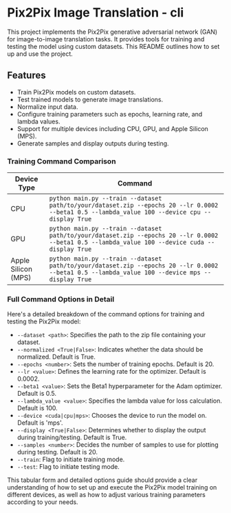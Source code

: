 # Pix2Pix Image Translation - cli

This project implements the Pix2Pix generative adversarial network (GAN) for image-to-image translation tasks. It provides tools for training and testing the model using custom datasets. This README outlines how to set up and use the project.

## Features

- Train Pix2Pix models on custom datasets.
- Test trained models to generate image translations.
- Normalize input data.
- Configure training parameters such as epochs, learning rate, and lambda values.
- Support for multiple devices including CPU, GPU, and Apple Silicon (MPS).
- Generate samples and display outputs during testing.

### Training Command Comparison

| Device Type         | Command                                                                                                                                         |
| ------------------- | ----------------------------------------------------------------------------------------------------------------------------------------------- |
| CPU                 | `python main.py --train --dataset path/to/your/dataset.zip --epochs 20 --lr 0.0002 --beta1 0.5 --lambda_value 100 --device cpu --display True`  |
| GPU                 | `python main.py --train --dataset path/to/your/dataset.zip --epochs 20 --lr 0.0002 --beta1 0.5 --lambda_value 100 --device cuda --display True` |
| Apple Silicon (MPS) | `python main.py --train --dataset path/to/your/dataset.zip --epochs 20 --lr 0.0002 --beta1 0.5 --lambda_value 100 --device mps --display True`  |

### Full Command Options in Detail

Here's a detailed breakdown of the command options for training and testing the Pix2Pix model:

- `--dataset <path>`: Specifies the path to the zip file containing your dataset.
- `--normalized <True|False>`: Indicates whether the data should be normalized. Default is True.
- `--epochs <number>`: Sets the number of training epochs. Default is 20.
- `--lr <value>`: Defines the learning rate for the optimizer. Default is 0.0002.
- `--beta1 <value>`: Sets the Beta1 hyperparameter for the Adam optimizer. Default is 0.5.
- `--lambda_value <value>`: Specifies the lambda value for loss calculation. Default is 100.
- `--device <cuda|cpu|mps>`: Chooses the device to run the model on. Default is 'mps'.
- `--display <True|False>`: Determines whether to display the output during training/testing. Default is True.
- `--samples <number>`: Decides the number of samples to use for plotting during testing. Default is 20.
- `--train`: Flag to initiate training mode.
- `--test`: Flag to initiate testing mode.

This tabular form and detailed options guide should provide a clear understanding of how to set up and execute the Pix2Pix model training on different devices, as well as how to adjust various training parameters according to your needs.
